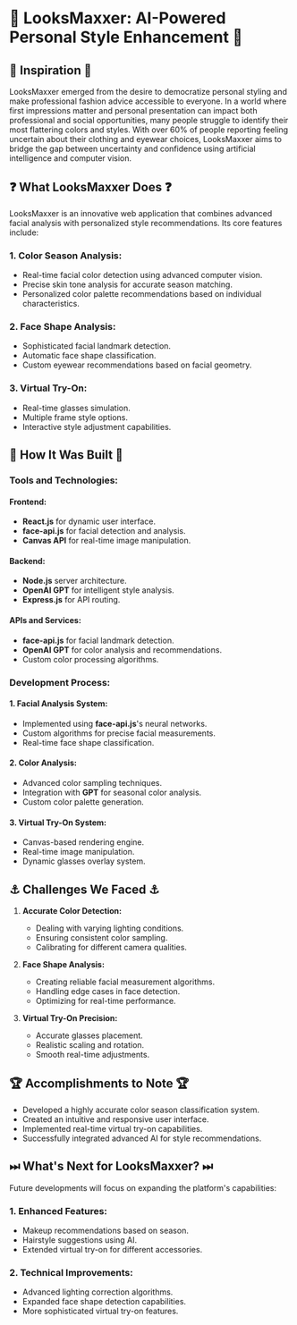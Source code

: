 # 🌟 LooksMaxxer: AI-Powered Personal Style Enhancement 🌟

## 💭 Inspiration 💭

LooksMaxxer emerged from the desire to democratize personal styling and make professional fashion advice accessible to everyone. In a world where first impressions matter and personal presentation can impact both professional and social opportunities, many people struggle to identify their most flattering colors and styles. With over 60% of people reporting feeling uncertain about their clothing and eyewear choices, LooksMaxxer aims to bridge the gap between uncertainty and confidence using artificial intelligence and computer vision.

## ❓ What LooksMaxxer Does ❓

LooksMaxxer is an innovative web application that combines advanced facial analysis with personalized style recommendations. Its core features include:

### 1. **Color Season Analysis:**
- Real-time facial color detection using advanced computer vision.
- Precise skin tone analysis for accurate season matching.
- Personalized color palette recommendations based on individual characteristics.

### 2. **Face Shape Analysis:**
- Sophisticated facial landmark detection.
- Automatic face shape classification.
- Custom eyewear recommendations based on facial geometry.

### 3. **Virtual Try-On:**
- Real-time glasses simulation.
- Multiple frame style options.
- Interactive style adjustment capabilities.

## 🔧 How It Was Built 🔧

### **Tools and Technologies:**

#### Frontend:
- **React.js** for dynamic user interface.
- **face-api.js** for facial detection and analysis.
- **Canvas API** for real-time image manipulation.

#### Backend:
- **Node.js** server architecture.
- **OpenAI GPT** for intelligent style analysis.
- **Express.js** for API routing.

#### APIs and Services:
- **face-api.js** for facial landmark detection.
- **OpenAI GPT** for color analysis and recommendations.
- Custom color processing algorithms.

### **Development Process:**

#### 1. **Facial Analysis System:**
- Implemented using **face-api.js**'s neural networks.
- Custom algorithms for precise facial measurements.
- Real-time face shape classification.

#### 2. **Color Analysis:**
- Advanced color sampling techniques.
- Integration with **GPT** for seasonal color analysis.
- Custom color palette generation.

#### 3. **Virtual Try-On System:**
- Canvas-based rendering engine.
- Real-time image manipulation.
- Dynamic glasses overlay system.

## ⚓ Challenges We Faced ⚓

1. **Accurate Color Detection:**
   - Dealing with varying lighting conditions.
   - Ensuring consistent color sampling.
   - Calibrating for different camera qualities.

2. **Face Shape Analysis:**
   - Creating reliable facial measurement algorithms.
   - Handling edge cases in face detection.
   - Optimizing for real-time performance.

3. **Virtual Try-On Precision:**
   - Accurate glasses placement.
   - Realistic scaling and rotation.
   - Smooth real-time adjustments.

## 🏆 Accomplishments to Note 🏆

- Developed a highly accurate color season classification system.
- Created an intuitive and responsive user interface.
- Implemented real-time virtual try-on capabilities.
- Successfully integrated advanced AI for style recommendations.

## ⏭ What's Next for LooksMaxxer? ⏭

Future developments will focus on expanding the platform's capabilities:

### **1. Enhanced Features:**
- Makeup recommendations based on season.
- Hairstyle suggestions using AI.
- Extended virtual try-on for different accessories.

### **2. Technical Improvements:**
- Advanced lighting correction algorithms.
- Expanded face shape detection capabilities.
- More sophisticated virtual try-on features.

